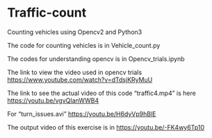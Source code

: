 # Traffic-count
Counting vehicles using Opencv2 and Python3

The code for counting vehicles is in Vehicle_count.py

The codes for understanding opencv is in Opencv_trials.ipynb

The link to view the video used in opencv trials https://www.youtube.com/watch?v=dTdsjKRyMuU 

The link to see the actual video of this code “traffic4.mp4” is here https://youtu.be/vgvQIanWWB4

For “turn_issues.avi” https://youtu.be/H6dyVp9hBlE 

The output video of this exercise is in https://youtu.be/-FK4wy6Tp10
